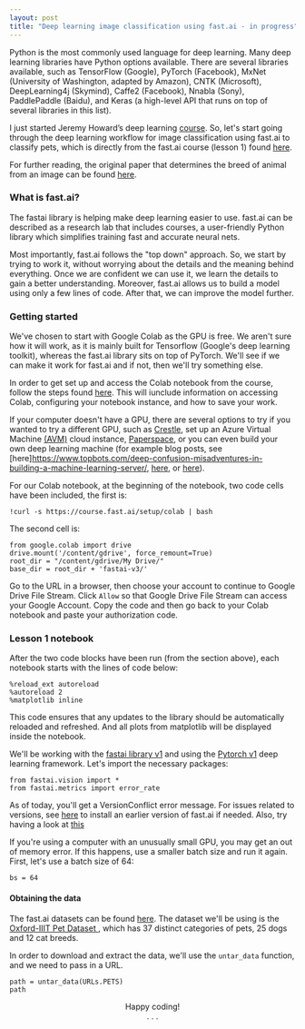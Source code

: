 ```yaml
---
layout: post
title: "Deep learning image classification using fast.ai - in progress"
---
```


Python is the most commonly used language for deep learning. Many deep learning libraries have Python options available. There are several libraries available, such as TensorFlow (Google), PyTorch (Facebook), MxNet (University of Washington, adapted by Amazon), CNTK (Microsoft), DeepLearning4j (Skymind), Caffe2 (Facebook), Nnabla (Sony), PaddlePaddle (Baidu), and Keras (a high-level API that runs on top of several libraries in this list). 

I just started Jeremy Howard’s deep learning [course](https://course.fast.ai/videos/?lesson=1). So, let's start going through the deep learning workflow for image classification using fast.ai to classify pets, which is directly from the fast.ai course (lesson 1) found [here](https://course.fast.ai/videos/?lesson=1). 

For further reading, the original paper that determines the breed of animal from an image can be found [here](http://www.robots.ox.ac.uk/~vgg/publications/2012/parkhi12a/parkhi12a.pdf).

### What is fast.ai?
The fastai library is helping make deep learning easier to use. fast.ai can be described as a research lab that includes courses, a user-friendly Python library which simplifies training fast and accurate neural nets.

Most importantly, fast.ai follows the "top down" approach. So, we start by trying to work it, without worrying about the details and the meaning behind everything. Once we are confident we can use it, we learn the details to gain a better understanding. Moreover, fast.ai allows us to build a model using only a few lines of code. After that, we can improve the model further. 

### Getting started
We've chosen to start with Google Colab as the GPU is free. We aren't sure how it will work, as it is mainly built for Tensorflow (Google's deep learning toolkit), whereas the fast.ai library sits on top of PyTorch. We'll see if we can make it work for fast.ai and if not, then we'll try something else. 

In order to get set up and access the Colab notebook from the course, follow the steps found [here](https://course.fast.ai/start_colab.html). This will iunclude information on accessing Colab, configuring your notebook instance, and how to save your work. 

If your computer doesn't have a GPU, there are several options to try if you wanted to try a different GPU, such as [Crestle](https://crestle.ai/), set up an Azure Virtual Machine [(AVM)](https://azure.microsoft.com/en-gb/free/virtual-machines/search/?&ef_id=Cj0KCQiAxrbwBRCoARIsABEc9si-9bgWZ9YukU-Me3B96lDIb6SzTOHUybG_ZBnA7q0wnjqXjV8gwuwaAjJlEALw_wcB:G:s&OCID=AID2000125_SEM_4QqQWq38&MarinID=4QqQWq38_324561106063_azure%20virtual%20machine_e_c__66077404040_aud-411816020291:kwd-296465860779&lnkd=Google_Azure_Brand&dclid=CMe-yvvd5OYCFdYw0wodGbsAUA) cloud instance, [Paperspace](https://www.paperspace.com/), or you can even build your own deep learning machine (for example blog posts, see [here]https://www.topbots.com/deep-confusion-misadventures-in-building-a-machine-learning-server/, [here](https://medium.com/impactai/setting-up-a-deep-learning-machine-in-a-lazy-yet-quick-way-be2642318850), or [here](https://towardsdatascience.com/building-your-own-deep-learning-box-47b918aea1eb)).

For our Colab notebook, at the beginning of the notebook, two code cells have been included, the first is:

    !curl -s https://course.fast.ai/setup/colab | bash

The second cell is:

    from google.colab import drive
    drive.mount('/content/gdrive', force_remount=True)
    root_dir = "/content/gdrive/My Drive/"
    base_dir = root_dir + 'fastai-v3/'

Go to the URL in a browser, then choose your account to continue to Google Drive File Stream. Click `Allow` so that Google Drive File Stream can access your Google Account. Copy the code and then go back to your Colab notebook and paste your authorization code.

### Lesson 1 notebook
After the two code blocks have been run (from the section above), each notebook starts with the lines of code below:

    %reload_ext autoreload
    %autoreload 2
    %matplotlib inline

This code ensures that any updates to the library should be automatically reloaded and refreshed. And all plots from matplotlib will be displayed inside the notebook.

We'll be working with the [fastai library v1](https://www.fast.ai/2018/10/02/fastai-ai/) and using the [Pytorch v1](https://hackernoon.com/pytorch-1-0-468332ba5163) deep learning framework. Let's import the necessary packages:

    from fastai.vision import *
    from fastai.metrics import error_rate

As of today, you'll get a VersionConflict error message. For issues related to versions, see [here](https://forums.fast.ai/t/fastai-v0-7-install-issues-thread/24652) to install an earlier version of fast.ai if needed. Also, try having a look at [this](https://stackoverflow.com/questions/59513091/versionconflict-in-fastprogress/59549564#59549564)

If you're using a computer with an unusually small GPU, you may get an out of memory error. If this happens, use a smaller batch size and run it again. First, let's use a batch size of 64:

    bs = 64

#### Obtaining the data
The fast.ai datasets can be found [here](https://course.fast.ai/datasets). The dataset we'll be using is the [Oxford-IIIT Pet Dataset ](http://www.robots.ox.ac.uk/~vgg/data/pets/), which has 37 distinct categories of pets, 25 dogs and 12 cat breeds.

In order to download and extract the data, we'll use the `untar_data` function, and we need to pass in a URL.

    path = untar_data(URLs.PETS)
    path


<center>Happy coding!<center>

<center>.           .           .<center>